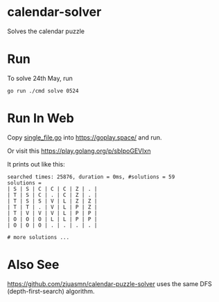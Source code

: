 # calendar-solver
Solves the calendar puzzle

# Run

To solve 24th May, run
```
go run ./cmd solve 0524
```

# Run In Web

Copy [single_file.go](single_file.go) into https://goplay.space/ and run.

Or visit this https://play.golang.org/p/sbIpoGEVIxn

It prints out like this:
```
searched times: 25876, duration = 0ms, #solutions = 59
solutions = 
| S | S | C | C | C | Z | . |
| T | S | C | . | C | Z | . |
| T | S | S | V | L | Z | Z |
| T | T | . | V | L | P | Z |
| T | V | V | V | L | P | P |
| O | O | O | L | L | P | P |
| O | O | O | . | . | . | . |

# more solutions ...
```

# Also See

https://github.com/zjuasmn/calendar-puzzle-solver uses the same DFS (depth-first-search) algorithm.